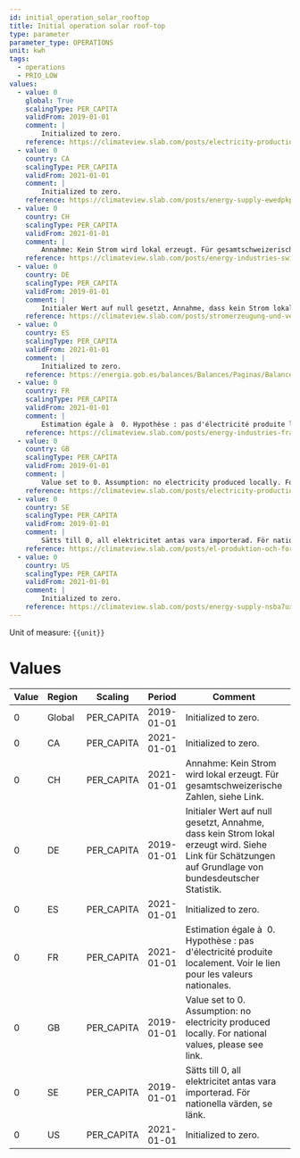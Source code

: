 ```yaml
---
id: initial_operation_solar_rooftop
title: Initial operation solar roof-top
type: parameter
parameter_type: OPERATIONS
unit: kwh
tags:
  - operations
  - PRIO_LOW
values:
  - value: 0
    global: True
    scalingType: PER_CAPITA
    validFrom: 2019-01-01
    comment: |
        Initialized to zero.
    reference: https://climateview.slab.com/posts/electricity-production-and-consumption-uk-kknqra9l
  - value: 0
    country: CA
    scalingType: PER_CAPITA
    validFrom: 2021-01-01
    comment: |
        Initialized to zero.
    reference: https://climateview.slab.com/posts/energy-supply-ewedpkpo
  - value: 0
    country: CH
    scalingType: PER_CAPITA
    validFrom: 2021-01-01
    comment: |
        Annahme: Kein Strom wird lokal erzeugt. Für gesamtschweizerische Zahlen, siehe Link.
    reference: https://climateview.slab.com/posts/energy-industries-switzerland-735zvzl6
  - value: 0
    country: DE
    scalingType: PER_CAPITA
    validFrom: 2019-01-01
    comment: |
        Initialer Wert auf null gesetzt, Annahme, dass kein Strom lokal erzeugt wird. Siehe Link für Schätzungen auf Grundlage von bundesdeutscher Statistik.
    reference: https://climateview.slab.com/posts/stromerzeugung-und-verbrauch-deutschland-electricity-production-and-consumption-germany-cc9sxc50
  - value: 0
    country: ES
    scalingType: PER_CAPITA
    validFrom: 2021-01-01
    comment: |
        Initialized to zero.
    reference: https://energia.gob.es/balances/Balances/Paginas/Balances.aspx
  - value: 0
    country: FR
    scalingType: PER_CAPITA
    validFrom: 2021-01-01
    comment: |
        Estimation égale à  0. Hypothèse : pas d'électricité produite localement. Voir le lien pour les valeurs nationales.
    reference: https://climateview.slab.com/posts/energy-industries-france-jdab43ho#h9i3u-english
  - value: 0
    country: GB
    scalingType: PER_CAPITA
    validFrom: 2019-01-01
    comment: |
        Value set to 0. Assumption: no electricity produced locally. For national values, please see link.
    reference: https://climateview.slab.com/posts/electricity-production-and-consumption-uk-kknqra9l
  - value: 0
    country: SE
    scalingType: PER_CAPITA
    validFrom: 2019-01-01
    comment: |
        Sätts till 0, all elektricitet antas vara importerad. För nationella värden, se länk.
    reference: https://climateview.slab.com/posts/el-produktion-och-forbrukning-o8or1nvl
  - value: 0
    country: US
    scalingType: PER_CAPITA
    validFrom: 2021-01-01
    comment: |
        Initialized to zero.
    reference: https://climateview.slab.com/posts/energy-supply-nsba7uxn
---
```



Unit of measure: `{{unit}}`


# Values


| Value | Region | Scaling | Period | Comment | Reference |
|-------|--------|---------|--------|---------|-----------|
| 0 | Global | PER_CAPITA | 2019-01-01 | Initialized to zero. | https://climateview.slab.com/posts/electricity-production-and-consumption-uk-kknqra9l |
| 0 | CA | PER_CAPITA | 2021-01-01 | Initialized to zero. | https://climateview.slab.com/posts/energy-supply-ewedpkpo |
| 0 | CH | PER_CAPITA | 2021-01-01 | Annahme: Kein Strom wird lokal erzeugt. Für gesamtschweizerische Zahlen, siehe Link. | https://climateview.slab.com/posts/energy-industries-switzerland-735zvzl6 |
| 0 | DE | PER_CAPITA | 2019-01-01 | Initialer Wert auf null gesetzt, Annahme, dass kein Strom lokal erzeugt wird. Siehe Link für Schätzungen auf Grundlage von bundesdeutscher Statistik. | https://climateview.slab.com/posts/stromerzeugung-und-verbrauch-deutschland-electricity-production-and-consumption-germany-cc9sxc50 |
| 0 | ES | PER_CAPITA | 2021-01-01 | Initialized to zero. | https://energia.gob.es/balances/Balances/Paginas/Balances.aspx |
| 0 | FR | PER_CAPITA | 2021-01-01 | Estimation égale à  0. Hypothèse : pas d'électricité produite localement. Voir le lien pour les valeurs nationales. | https://climateview.slab.com/posts/energy-industries-france-jdab43ho#h9i3u-english |
| 0 | GB | PER_CAPITA | 2019-01-01 | Value set to 0. Assumption: no electricity produced locally. For national values, please see link. | https://climateview.slab.com/posts/electricity-production-and-consumption-uk-kknqra9l |
| 0 | SE | PER_CAPITA | 2019-01-01 | Sätts till 0, all elektricitet antas vara importerad. För nationella värden, se länk. | https://climateview.slab.com/posts/el-produktion-och-forbrukning-o8or1nvl |
| 0 | US | PER_CAPITA | 2021-01-01 | Initialized to zero. | https://climateview.slab.com/posts/energy-supply-nsba7uxn |


